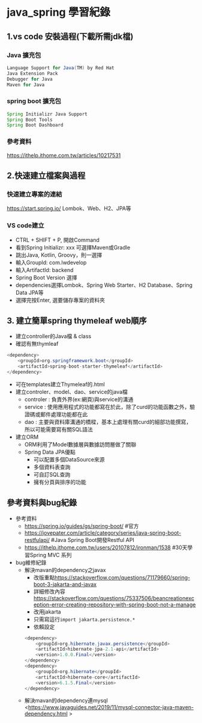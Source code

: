 # java_spring 學習紀錄
## 1.vs code 安裝過程(下載所需jdk檔)
### Java 擴充包
```Java
Language Support for Java(TM) by Red Hat
Java Extension Pack
Debugger for Java
Maven for Java
```
### spring boot 擴充包
```Java
Spring Initializr Java Support
Spring Boot Tools
Spring Boot Dashboard
```
### 參考資料
<https://ithelp.ithome.com.tw/articles/10217531>

## 2.快速建立檔案與過程
### 快速建立專案的連結
<https://start.spring.io/>
Lombok、Web、H2、JPA等
### VS code建立
* CTRL + SHIFT + P, 開啟Command
* 看到Spring Initializr: xxx 可選擇Maven或Gradle
* 跳出Java, Kotlin, Groovy，則一選擇
* 輸入GroupId: com.lwdevelop
* 輸入ArtifactId: backend
* Spring Boot Version 選擇
* dependencies選擇Lombok、Spring Web Starter、H2 Database、Spring Data JPA等
* 選擇完按Enter, 選要儲存專案的資料夾
## 3. 建立簡單spring thymeleaf web順序
* 建立controller的Java檔 & class
* 確認有無thymleaf
```Java
<dependency>
	<groupId>org.springframework.boot</groupId>
	<artifactId>spring-boot-starter-thymeleaf</artifactId>
</dependency>
```
* 可在templates建立Thymeleaf的.html
* 建立controler、model、dao、service的java檔
  * controler : 負責外界(ex:網頁)與service的溝通
  * service : 使用應用程式的功能都寫在於此，除了curd的功能函數之外，驗證碼或郵件處理功能都在此
  * dao : 主要與資料庫溝通的橋樑，基本上處理有關curd的細部功能撰寫，所以可能需要寫有關SQL語法
* 建立ORM
  * ORM利用了Model數據層與數據訪問層做了關聯
  * Spring Data JPA優點
    * 可以配置多個DataSource來源
    * 多個資料表查詢
    * 可自訂SQL查詢
    * 擁有分頁與排序的功能
## 參考資料與bug紀錄
* 參考資料
  * https://spring.io/guides/gs/spring-boot/    #官方 
  * https://jovepater.com/article/category/series/java-spring-boot-restfulapi/		#Java Spring Boot開發Restful API
  * https://ithelp.ithome.com.tw/users/20107812/ironman/1538     #30天學習Spring MVC 系列
* bug維修紀錄
  * 解決mavan的dependency之javax
    * 改版重點<https://stackoverflow.com/questions/71179660/spring-boot-3-jakarta-and-javax>
    * 詳細修改內容<https://stackoverflow.com/questions/75337506/beancreationexception-error-creating-repository-with-spring-boot-not-a-manage>
    * 改用jakarta
    * 只需寫這行`import jakarta.persistence.*`
    * 依賴設定
    ```Java
    <dependency>
        <groupId>org.hibernate.javax.persistence</groupId>
        <artifactId>hibernate-jpa-2.1-api</artifactId>
        <version>1.0.0.Final</version>
    </dependency>
    <dependency>
        <groupId>org.hibernate</groupId>
        <artifactId>hibernate-core</artifactId>
        <version>6.1.5.Final</version>
    </dependency>
    ```
  * 解決mavan的dependency連mysql <https://www.javaguides.net/2019/11/mysql-connector-java-maven-dependency.html    >
    
    
